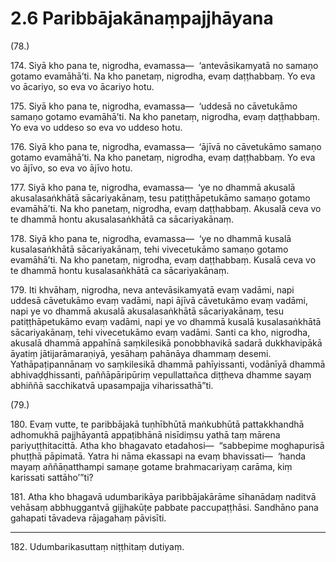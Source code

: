 

# 2.6 Paribbājakānaṃpajjhāyana



(78.)

174\. Siyā kho pana te, nigrodha, evamassa—  ‘antevāsikamyatā no samaṇo gotamo evamāhā’ti. Na kho panetaṃ, nigrodha, evaṃ daṭṭhabbaṃ. Yo eva vo ācariyo, so eva vo ācariyo hotu.

175\. Siyā kho pana te, nigrodha, evamassa—  ‘uddesā no cāvetukāmo samaṇo gotamo evamāhā’ti. Na kho panetaṃ, nigrodha, evaṃ daṭṭhabbaṃ. Yo eva vo uddeso so eva vo uddeso hotu.

176\. Siyā kho pana te, nigrodha, evamassa—  ‘ājīvā no cāvetukāmo samaṇo gotamo evamāhā’ti. Na kho panetaṃ, nigrodha, evaṃ daṭṭhabbaṃ. Yo eva vo ājīvo, so eva vo ājīvo hotu.

177\. Siyā kho pana te, nigrodha, evamassa—  ‘ye no dhammā akusalā akusalasaṅkhātā sācariyakānaṃ, tesu patiṭṭhāpetukāmo samaṇo gotamo evamāhā’ti. Na kho panetaṃ, nigrodha, evaṃ daṭṭhabbaṃ. Akusalā ceva vo te dhammā hontu akusalasaṅkhātā ca sācariyakānaṃ.

178\. Siyā kho pana te, nigrodha, evamassa—  ‘ye no dhammā kusalā kusalasaṅkhātā sācariyakānaṃ, tehi vivecetukāmo samaṇo gotamo evamāhā’ti. Na kho panetaṃ, nigrodha, evaṃ daṭṭhabbaṃ. Kusalā ceva vo te dhammā hontu kusalasaṅkhātā ca sācariyakānaṃ.

179\. Iti khvāhaṃ, nigrodha, neva antevāsikamyatā evaṃ vadāmi, napi uddesā cāvetukāmo evaṃ vadāmi, napi ājīvā cāvetukāmo evaṃ vadāmi, napi ye vo dhammā akusalā akusalasaṅkhātā sācariyakānaṃ, tesu patiṭṭhāpetukāmo evaṃ vadāmi, napi ye vo dhammā kusalā kusalasaṅkhātā sācariyakānaṃ, tehi vivecetukāmo evaṃ vadāmi. Santi ca kho, nigrodha, akusalā dhammā appahīnā saṃkilesikā ponobbhavikā sadarā dukkhavipākā āyatiṃ jātijarāmaraṇiyā, yesāhaṃ pahānāya dhammaṃ desemi. Yathāpaṭipannānaṃ vo saṃkilesikā dhammā pahīyissanti, vodānīyā dhammā abhivaḍḍhissanti, paññāpāripūriṃ vepullattañca diṭṭheva dhamme sayaṃ abhiññā sacchikatvā upasampajja viharissathā”ti.

(79.)

180\. Evaṃ vutte, te paribbājakā tuṇhībhūtā maṅkubhūtā pattakkhandhā adhomukhā pajjhāyantā appaṭibhānā nisīdiṃsu yathā taṃ mārena pariyuṭṭhitacittā. Atha kho bhagavato etadahosi—  “sabbepime moghapurisā phuṭṭhā pāpimatā. Yatra hi nāma ekassapi na evaṃ bhavissati—  ‘handa mayaṃ aññāṇatthampi samaṇe gotame brahmacariyaṃ carāma, kiṃ karissati sattāho’”ti?

181\. Atha kho bhagavā udumbarikāya paribbājakārāme sīhanādaṃ naditvā vehāsaṃ abbhuggantvā gijjhakūṭe pabbate paccupaṭṭhāsi. Sandhāno pana gahapati tāvadeva rājagahaṃ pāvisīti.

---

182\. Udumbarikasuttaṃ niṭṭhitaṃ dutiyaṃ.





